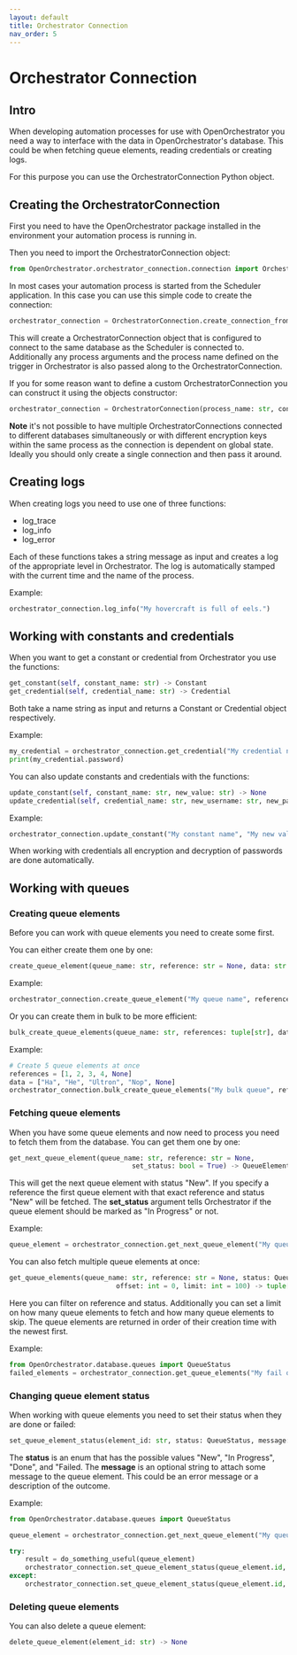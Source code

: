 ```yaml
---
layout: default
title: Orchestrator Connection
nav_order: 5
---
```


# Orchestrator Connection

## Intro

When developing automation processes for use with OpenOrchestrator you
need a way to interface with the data in OpenOrchestrator's database. This could
be when fetching queue elements, reading credentials or creating logs.

For this purpose you can use the OrchestratorConnection Python object.

## Creating the OrchestratorConnection

First you need to have the OpenOrchestrator package installed in the environment your automation
process is running in.

Then you need to import the OrchestratorConnection object:

```python
from OpenOrchestrator.orchestrator_connection.connection import OrchestratorConnection
```

In most cases your automation process is started from the Scheduler application. In this case you can
use this simple code to create the connection:

```python
orchestrator_connection = OrchestratorConnection.create_connection_from_args()
```

This will create a OrchestratorConnection object that is configured to connect to the same database
as the Scheduler is connected to. Additionally any process arguments and the process name defined on
the trigger in Orchestrator is also passed along to the OrchestratorConnection.

If you for some reason want to define a custom OrchestratorConnection you can construct it using the objects
constructor:

```python
orchestrator_connection = OrchestratorConnection(process_name: str, connection_string: str, crypto_key: str, process_arguments: str)
```

**Note** it's not possible to have multiple OrchestratorConnections connected to different databases simultaneously
or with different encryption keys within the same process as the connection is dependent on global state.
Ideally you should only create a single connection and then pass it around.

## Creating logs

When creating logs you need to use one of three functions: 

- log_trace
- log_info
- log_error

Each of these functions takes a string message as input and creates a log of the appropriate level
in Orchestrator. The log is automatically stamped with the current time and the name of the process.

Example:

```python
orchestrator_connection.log_info("My hovercraft is full of eels.")
```

## Working with constants and credentials

When you want to get a constant or credential from Orchestrator you use the functions:

```python
get_constant(self, constant_name: str) -> Constant
get_credential(self, credential_name: str) -> Credential
```

Both take a name string as input and returns a Constant or Credential object respectively.

Example:

```python
my_credential = orchestrator_connection.get_credential("My credential name")
print(my_credential.password)
```

You can also update constants and credentials with the functions:

```python
update_constant(self, constant_name: str, new_value: str) -> None
update_credential(self, credential_name: str, new_username: str, new_password: str) -> None
```

Example:

```python
orchestrator_connection.update_constant("My constant name", "My new value")
```

When working with credentials all encryption and decryption of passwords are done automatically.

## Working with queues

### Creating queue elements

Before you can work with queue elements you need to create some first.

You can either create them one by one:

```python
create_queue_element(queue_name: str, reference: str = None, data: str = None, created_by: str = None) -> QueueElement
```

Example:

```python
orchestrator_connection.create_queue_element("My queue name", reference="1254", created_by="Me")
```

Or you can create them in bulk to be more efficient:

```python
bulk_create_queue_elements(queue_name: str, references: tuple[str], data: tuple[str], created_by: str = None) -> None
```

Example:

```python
# Create 5 queue elements at once
references = [1, 2, 3, 4, None]
data = ["Ha", "He", "Ultron", "Nop", None]
orchestrator_connection.bulk_create_queue_elements("My bulk queue", references=references, data=data)
```

### Fetching queue elements

When you have some queue elements and now need to process you need to fetch them from the database.
You can get them one by one:

```python
get_next_queue_element(queue_name: str, reference: str = None,
                               set_status: bool = True) -> QueueElement | None
```

This will get the next queue element with status "New". If you specify a reference the first
queue element with that exact reference and status "New" will be fetched.
The **set_status** argument tells Orchestrator if the queue element should be marked as "In Progress"
or not.

Example:

```python
queue_element = orchestrator_connection.get_next_queue_element("My queue name")
```

You can also fetch multiple queue elements at once:

```python
get_queue_elements(queue_name: str, reference: str = None, status: QueueStatus = None,
                           offset: int = 0, limit: int = 100) -> tuple[QueueElement, ...]
```

Here you can filter on reference and status. Additionally you can set a limit on how many queue elements
to fetch and how many queue elements to skip. The queue elements are returned in order of their creation time
with the newest first.

Example:

```python
from OpenOrchestrator.database.queues import QueueStatus
failed_elements = orchestrator_connection.get_queue_elements("My fail queue", status=QueueStatus.FAILED)
```

### Changing queue element status

When working with queue elements you need to set their status when they are done or failed:

```python
set_queue_element_status(element_id: str, status: QueueStatus, message: str = None) -> None
```

The **status** is an enum that has the possible values "New", "In Progress", "Done", and "Failed.
The **message** is an optional string to attach some message to the queue element. This could be
an error message or a description of the outcome.

Example:

```python
from OpenOrchestrator.database.queues import QueueStatus

queue_element = orchestrator_connection.get_next_queue_element("My queue name")

try:
    result = do_something_useful(queue_element)
    orchestrator_connection.set_queue_element_status(queue_element.id, QueueStatus.DONE, message=result)
except:
    orchestrator_connection.set_queue_element_status(queue_element.id, QueueStatus.FAILED)
```

### Deleting queue elements

You can also delete a queue element:

```python
delete_queue_element(element_id: str) -> None
```